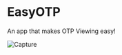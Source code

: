 # EasyOTP

An app that makes OTP Viewing easy!

![Capture](https://user-images.githubusercontent.com/82951524/164448040-78057b12-4c6a-46b0-911f-3d69b216384f.PNG)
